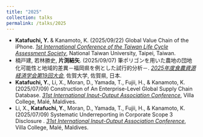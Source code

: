 ```yaml
---
title: "2025"
collection: talks
permalink: /talks/2025
---
```



* **Katafuchi, Y.** & Kanamoto, K. (2025/09/22) Global Value Chain of the iPhone. <i>[1st International Conference of the Taiwan Life Cycle Assessment Society](https://twlca.org/conference2025/about-conference/)</i>, National Taiwan University, Taipei, Taiwan.
* 楠戸建, 若林勝史, **片渕結矢**. (2025/09/07) 筆ポリゴンを用いた農地の団地化可能性と地域的差異－福岡県を例とした試行的分析－. <i>[2025年度食農資源経済学会第19回大会](http://www.shokunoshigen.jp/symposium/2025/2025_time%20table.pdf)</i>, 佐賀大学, 佐賀県, 日本.
* **Katafuchi, Y.**, Li, X., Moran, D., Yamada, T., Fujii, H., & Kanamoto, K. (2025/07/09) Construction of An Enterprise-Level Global Supply Chain Database. <i>[31st International Input-Output Association Conference](https://www.iioa.org/conferences/31st/)</i>, Villa College, Malé, Maldives.
* Li, X., **Katafuchi, Y.**, Moran, D., Yamada, T., Fujii, H., & Kanamoto, K. (2025/07/09) Systematic Underreporting in Corporate Scope 3 Disclosure . <i>[31st International Input-Output Association Conference](https://www.iioa.org/conferences/31st/)</i>, Villa College, Malé, Maldives.